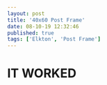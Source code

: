 ```yaml
---
layout: post
title: '40x60 Post Frame'
date: 08-10-19 12:32:46
published: true
tags: ['Elkton', 'Post Frame']
---
```


<h1>IT WORKED</h1>
